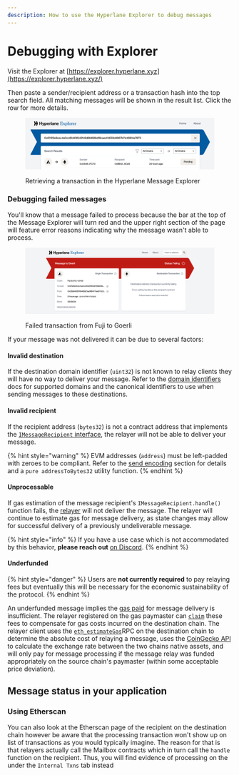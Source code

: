 ```yaml
---
description: How to use the Hyperlane Explorer to debug messages
---
```


# Debugging with Explorer

Visit the Explorer at [https://explorer.hyperlane.xyz](https://explorer.hyperlane.xyz/)

Then paste a sender/recipient address or a transaction hash into the top search field. All matching messages will be shown in the result list. Click the row for more details.

<figure><img src="../../.gitbook/assets/pending tx in msg explorer.png" alt=""><figcaption><p>Retrieving a transaction in the Hyperlane Message Explorer</p></figcaption></figure>

### Debugging failed messages

You'll know that a message failed to process because the bar at the top of the Message Explorer will turn red and the upper right section of the page will feature error reasons indicating why the message wasn't able to process.

<figure><img src="../../.gitbook/assets/failed tx in explorer.png" alt=""><figcaption><p>   Failed transaction from Fuji to Goerli</p></figcaption></figure>

If your message was not delivered it can be due to several factors:

#### Invalid destination

If the destination domain identifier (`uint32`) is not known to relay clients they will have no way to deliver your message. Refer to the [domain identifiers](../domains.md) docs for supported domains and the canonical identifiers to use when sending messages to these destinations.

#### Invalid recipient

If the recipient address (`bytes32`) is not a contract address that implements the [`IMessageRecipient` interface](../messaging-api/receive.md), the relayer will not be able to deliver your message.&#x20;

{% hint style="warning" %}
EVM addresses (`address`) must be left-padded with zeroes to be compliant. Refer to the [send encoding](../messaging-api/send.md#encoding) section for details and a `pure addressToBytes32` utility function.&#x20;
{% endhint %}

#### Unprocessable

If gas estimation of the message recipient's `IMessageRecipient.handle()` function fails, the [relayer](../../protocol/agents/relayer.md) will not deliver the message. The relayer will continue to estimate gas for message delivery, as state changes may allow for successful delivery of a previously undeliverable message.

{% hint style="info" %}
If you have a use case which is not accommodated by this behavior, **please reach out** [on Discord](https://discord.com/invite/KBD3aD78Bb).&#x20;
{% endhint %}

#### Underfunded

{% hint style="danger" %}
Users are **not currently required** to pay relaying fees but eventually this will be necessary for the economic sustainability of the protocol.
{% endhint %}

An underfunded message implies the [gas paid](../messaging-api/gas.md) for message delivery is insufficient. The relayer registered on the gas paymaster can [`claim`](https://github.com/abacus-network/abacus-monorepo/blob/main/solidity/core/contracts/InterchainGasPaymaster.sol#L62) these fees to compensate for gas costs incurred on the destination chain. The relayer client uses the [`eth_estimateGas`](https://ethereum.github.io/execution-apis/api-documentation/)RPC on the destination chain to determine the absolute cost of relaying a message, uses the [CoinGecko API](https://www.coingecko.com/en/api) to calculate the exchange rate between the two chains native assets, and will only pay for message processing if the message relay was funded appropriately on the source chain's paymaster (within some acceptable price deviation).

## Message status in your application

### Using Etherscan

You can also look at the Etherscan page of the recipient on the destination chain however be aware that the processing transaction won't show up on list of transactions as you would typically imagine. The reason for that is that relayers actually call the Mailbox contracts which in turn call the `handle` function on the recipient. Thus, you will find evidence of processing on the under the `Internal Txns` tab instead
